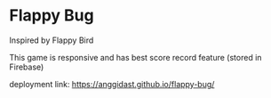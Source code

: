 # Flappy Bug

Inspired by Flappy Bird

This game is responsive and has best score record feature (stored in Firebase)

deployment link: https://anggidast.github.io/flappy-bug/

